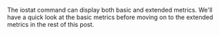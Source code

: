 The iostat command can display both basic and extended metrics. We'll have a quick look at the basic metrics before moving on to the extended metrics in the rest of this post.
